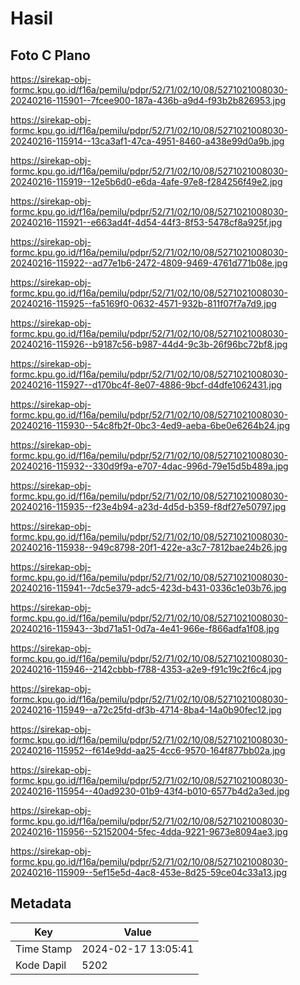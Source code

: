 # Hasil

## Foto C Plano

https://sirekap-obj-formc.kpu.go.id/f16a/pemilu/pdpr/52/71/02/10/08/5271021008030-20240216-115901--7fcee900-187a-436b-a9d4-f93b2b826953.jpg

https://sirekap-obj-formc.kpu.go.id/f16a/pemilu/pdpr/52/71/02/10/08/5271021008030-20240216-115914--13ca3af1-47ca-4951-8460-a438e99d0a9b.jpg

https://sirekap-obj-formc.kpu.go.id/f16a/pemilu/pdpr/52/71/02/10/08/5271021008030-20240216-115919--12e5b6d0-e6da-4afe-97e8-f284256f49e2.jpg

https://sirekap-obj-formc.kpu.go.id/f16a/pemilu/pdpr/52/71/02/10/08/5271021008030-20240216-115921--e663ad4f-4d54-44f3-8f53-5478cf8a925f.jpg

https://sirekap-obj-formc.kpu.go.id/f16a/pemilu/pdpr/52/71/02/10/08/5271021008030-20240216-115922--ad77e1b6-2472-4809-9469-4761d771b08e.jpg

https://sirekap-obj-formc.kpu.go.id/f16a/pemilu/pdpr/52/71/02/10/08/5271021008030-20240216-115925--fa5169f0-0632-4571-932b-811f07f7a7d9.jpg

https://sirekap-obj-formc.kpu.go.id/f16a/pemilu/pdpr/52/71/02/10/08/5271021008030-20240216-115926--b9187c56-b987-44d4-9c3b-26f96bc72bf8.jpg

https://sirekap-obj-formc.kpu.go.id/f16a/pemilu/pdpr/52/71/02/10/08/5271021008030-20240216-115927--d170bc4f-8e07-4886-9bcf-d4dfe1062431.jpg

https://sirekap-obj-formc.kpu.go.id/f16a/pemilu/pdpr/52/71/02/10/08/5271021008030-20240216-115930--54c8fb2f-0bc3-4ed9-aeba-6be0e6264b24.jpg

https://sirekap-obj-formc.kpu.go.id/f16a/pemilu/pdpr/52/71/02/10/08/5271021008030-20240216-115932--330d9f9a-e707-4dac-996d-79e15d5b489a.jpg

https://sirekap-obj-formc.kpu.go.id/f16a/pemilu/pdpr/52/71/02/10/08/5271021008030-20240216-115935--f23e4b94-a23d-4d5d-b359-f8df27e50797.jpg

https://sirekap-obj-formc.kpu.go.id/f16a/pemilu/pdpr/52/71/02/10/08/5271021008030-20240216-115938--949c8798-20f1-422e-a3c7-7812bae24b26.jpg

https://sirekap-obj-formc.kpu.go.id/f16a/pemilu/pdpr/52/71/02/10/08/5271021008030-20240216-115941--7dc5e379-adc5-423d-b431-0336c1e03b76.jpg

https://sirekap-obj-formc.kpu.go.id/f16a/pemilu/pdpr/52/71/02/10/08/5271021008030-20240216-115943--3bd71a51-0d7a-4e41-966e-f866adfa1f08.jpg

https://sirekap-obj-formc.kpu.go.id/f16a/pemilu/pdpr/52/71/02/10/08/5271021008030-20240216-115946--2142cbbb-f788-4353-a2e9-f91c19c2f6c4.jpg

https://sirekap-obj-formc.kpu.go.id/f16a/pemilu/pdpr/52/71/02/10/08/5271021008030-20240216-115949--a72c25fd-df3b-4714-8ba4-14a0b90fec12.jpg

https://sirekap-obj-formc.kpu.go.id/f16a/pemilu/pdpr/52/71/02/10/08/5271021008030-20240216-115952--f614e9dd-aa25-4cc6-9570-164f877bb02a.jpg

https://sirekap-obj-formc.kpu.go.id/f16a/pemilu/pdpr/52/71/02/10/08/5271021008030-20240216-115954--40ad9230-01b9-43f4-b010-6577b4d2a3ed.jpg

https://sirekap-obj-formc.kpu.go.id/f16a/pemilu/pdpr/52/71/02/10/08/5271021008030-20240216-115956--52152004-5fec-4dda-9221-9673e8094ae3.jpg

https://sirekap-obj-formc.kpu.go.id/f16a/pemilu/pdpr/52/71/02/10/08/5271021008030-20240216-115909--5ef15e5d-4ac8-453e-8d25-59ce04c33a13.jpg


## Metadata

| Key        | Value               |
| ---------- | ------------------- |
| Time Stamp | 2024-02-17 13:05:41 |
| Kode Dapil | 5202                |



